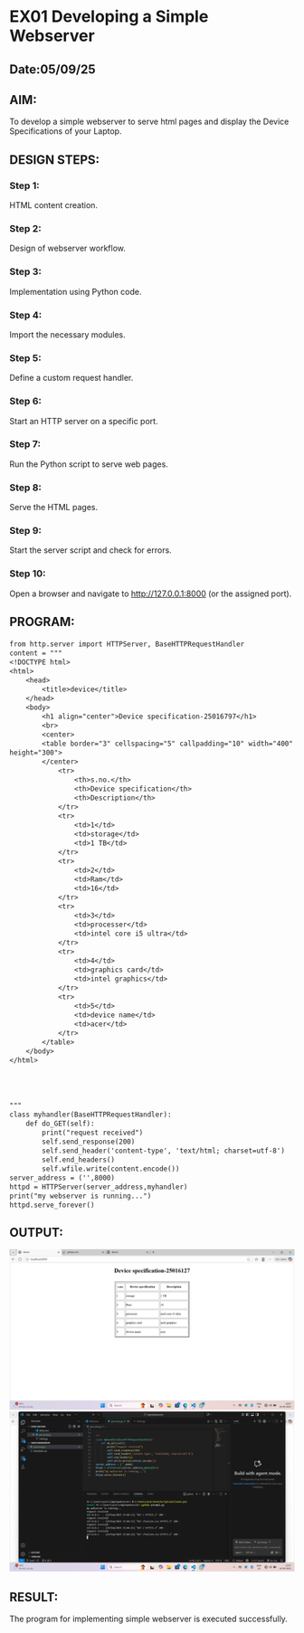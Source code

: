 # EX01 Developing a Simple Webserver
## Date:05/09/25

## AIM:
To develop a simple webserver to serve html pages and display the Device Specifications of your Laptop.

## DESIGN STEPS:
### Step 1: 
HTML content creation.

### Step 2:
Design of webserver workflow.

### Step 3:
Implementation using Python code.

### Step 4:
Import the necessary modules.

### Step 5:
Define a custom request handler.

### Step 6:
Start an HTTP server on a specific port.

### Step 7:
Run the Python script to serve web pages.

### Step 8:
Serve the HTML pages.

### Step 9:
Start the server script and check for errors.

### Step 10:
Open a browser and navigate to http://127.0.0.1:8000 (or the assigned port).

## PROGRAM:
``` 
from http.server import HTTPServer, BaseHTTPRequestHandler
content = """
<!DOCTYPE html>
<html>
    <head>
        <title>device</title>
    </head>
    <body>
        <h1 align="center">Device specification-25016797</h1>
        <br>
        <center>
        <table border="3" cellspacing="5" callpadding="10" width="400" height="300">
        </center>
            <tr>
                <th>s.no.</th>
                <th>Device specification</th>
                <th>Description</th>
            </tr>
            <tr>
                <td>1</td>
                <td>storage</td>
                <td>1 TB</td>
            </tr>
            <tr>
                <td>2</td>
                <td>Ram</td>
                <td>16</td>
            </tr>
            <tr>
                <td>3</td>
                <td>processer</td>
                <td>intel core i5 ultra</td>
            </tr>
            <tr>
                <td>4</td>
                <td>graphics card</td>
                <td>intel graphics</td>
            </tr>
            <tr>
                <td>5</td>
                <td>device name</td>
                <td>acer</td>
            </tr>
        </table>
    </body>
</html>
            
            


"""
class myhandler(BaseHTTPRequestHandler):
    def do_GET(self):
        print("request received")
        self.send_response(200)
        self.send_header('content-type', 'text/html; charset=utf-8')
        self.end_headers()
        self.wfile.write(content.encode())
server_address = ('',8000)
httpd = HTTPServer(server_address,myhandler)
print("my webserver is running...")
httpd.serve_forever()

```

## OUTPUT:

![alt text](<Screenshot (21).png>)
![alt text](<Screenshot (22).png>)

## RESULT:
The program for implementing simple webserver is executed successfully.
